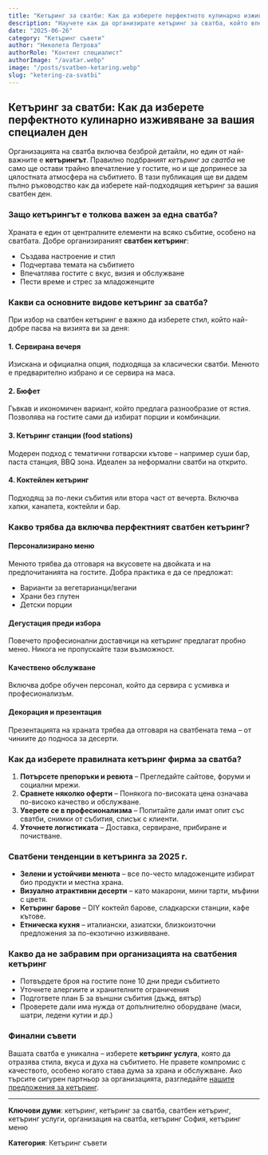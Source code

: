 ```yaml
---
title: "Кетъринг за сватби: Как да изберете перфектното кулинарно изживяване за вашия специален ден"
description: "Научете как да организирате кетъринг за сватба, който впечатлява. Съвети, тенденции и насоки за избор на меню, стил и доставчик на сватбен кетъринг."
date: "2025-06-26"
category: "Кетъринг съвети"
author: "Николета Петрова"
authorRole: "Контент специалист"
authorImage: "/avatar.webp"
image: "/posts/svatben-ketaring.webp"
slug: "ketering-za-svatbi"
---
```


## Кетъринг за сватби: Как да изберете перфектното кулинарно изживяване за вашия специален ден

Организацията на сватба включва безброй детайли, но един от най-важните е **кетърингът**. Правилно подбраният *кетъринг за сватба* не само ще остави трайно впечатление у гостите, но и ще допринесе за цялостната атмосфера на събитието. В тази публикация ще ви дадем пълно ръководство как да изберете най-подходящия кетъринг за вашия сватбен ден.

### Защо кетърингът е толкова важен за една сватба?

Храната е един от централните елементи на всяко събитие, особено на сватбата. Добре организираният **сватбен кетъринг**:

- Създава настроение и стил
- Подчертава темата на събитието
- Впечатлява гостите с вкус, визия и обслужване
- Пести време и стрес за младоженците

### Какви са основните видове кетъринг за сватба?

При избор на сватбен кетъринг е важно да изберете стил, който най-добре пасва на визията ви за деня:

#### 1. **Сервирана вечеря**
Изискана и официална опция, подходяща за класически сватби. Менюто е предварително избрано и се сервира на маса.

#### 2. **Бюфет**
Гъвкав и икономичен вариант, който предлага разнообразие от ястия. Позволява на гостите сами да избират порции и комбинации.

#### 3. **Кетъринг станции (food stations)**
Модерен подход с тематични готварски кътове – например суши бар, паста станция, BBQ зона. Идеален за неформални сватби на открито.

#### 4. **Коктейлен кетъринг**
Подходящ за по-леки събития или втора част от вечерта. Включва хапки, канапета, коктейли и бар.

### Какво трябва да включва перфектният сватбен кетъринг?

#### Персонализирано меню
Менюто трябва да отговаря на вкусовете на двойката и на предпочитанията на гостите. Добра практика е да се предложат:
- Варианти за вегетарианци/вегани
- Храни без глутен
- Детски порции

#### Дегустация преди избора
Повечето професионални доставчици на кетъринг предлагат пробно меню. Никога не пропускайте тази възможност.

#### Качествено обслужване
Включва добре обучен персонал, който да сервира с усмивка и професионализъм.

#### Декорация и презентация
Презентацията на храната трябва да отговаря на сватбената тема – от чиниите до подноса за десерти.

### Как да изберете правилната кетъринг фирма за сватба?

1. **Потърсете препоръки и ревюта** – Прегледайте сайтове, форуми и социални мрежи.
2. **Сравнете няколко оферти** – Понякога по-високата цена означава по-високо качество и обслужване.
3. **Уверете се в професионализма** – Попитайте дали имат опит със сватби, снимки от събития, списък с клиенти.
4. **Уточнете логистиката** – Доставка, сервиране, прибиране и почистване.

### Сватбени тенденции в кетъринга за 2025 г.

- **Зелени и устойчиви менюта** – все по-често младоженците избират био продукти и местна храна.
- **Визуално атрактивни десерти** – като макарони, мини тарти, мъфини с цветя.
- **Кетъринг барове** – DIY коктейл барове, сладкарски станции, кафе кътове.
- **Етническа кухня** – италиански, азиатски, близкоизточни предложения за по-екзотично изживяване.

### Какво да не забравим при организацията на сватбения кетъринг

- Потвърдете броя на гостите поне 10 дни преди събитието
- Уточнете алергиите и хранителните ограничения
- Подгответе план Б за външни събития (дъжд, вятър)
- Проверете дали има нужда от допълнително оборудване (маси, шатри, ледени кутии и др.)

### Финални съвети

Вашата сватба е уникална – изберете **кетъринг услуга**, която да отразява стила, вкуса и духа на събитието. Не правете компромис с качеството, особено когато става дума за храна и обслужване. Ако търсите сигурен партньор за организацията, разгледайте [нашите предложения за кетъринг](https://ketaring.bg/).

---

**Ключови думи**: кетъринг, кетъринг за сватба, сватбен кетъринг, кетъринг услуги, организация на сватба, кетъринг София, кетъринг меню

**Категория**: Кетъринг съвети

